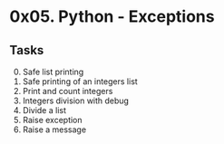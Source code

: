 # 0x05. Python - Exceptions

## Tasks
0. Safe list printing 
1. Safe printing of an integers list 
2. Print and count integers
3. Integers division with debug
4. Divide a list
5. Raise exception
6. Raise a message
